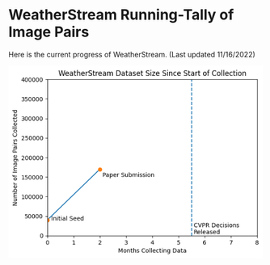 # WeatherStream Running-Tally of Image Pairs
Here is the current progress of WeatherStream. (Last updated 11/16/2022)

![](collection_update.png)